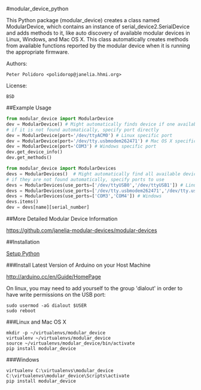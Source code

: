 #modular_device_python

This Python package (modular\_device) creates a class named
ModularDevice, which contains an instance of
serial\_device2.SerialDevice and adds methods to it, like auto
discovery of available modular devices in Linux, Windows, and Mac OS
X. This class automatically creates methods from available functions
reported by the modular device when it is running the appropriate
firmware.

Authors:

    Peter Polidoro <polidorop@janelia.hhmi.org>

License:

    BSD

##Example Usage


```python
from modular_device import ModularDevice
dev = ModularDevice() # Might automatically finds device if one available
# if it is not found automatically, specify port directly
dev = ModularDevice(port='/dev/ttyACM0') # Linux specific port
dev = ModularDevice(port='/dev/tty.usbmodem262471') # Mac OS X specific port
dev = ModularDevice(port='COM3') # Windows specific port
dev.get_device_info()
dev.get_methods()
```

```python
from modular_device import ModularDevices
devs = ModularDevices()  # Might automatically find all available devices
# if they are not found automatically, specify ports to use
devs = ModularDevices(use_ports=['/dev/ttyUSB0','/dev/ttyUSB1']) # Linux
devs = ModularDevices(use_ports=['/dev/tty.usbmodem262471','/dev/tty.usbmodem262472']) # Mac OS X
devs = ModularDevices(use_ports=['COM3','COM4']) # Windows
devs.items()
dev = devs[name][serial_number]
```

##More Detailed Modular Device Information

<https://github.com/janelia-modular-devices/modular-devices>

##Installation

[Setup Python](https://github.com/janelia-pypi/python_setup)

###Install Latest Version of Arduino on your Host Machine

<http://arduino.cc/en/Guide/HomePage>

On linux, you may need to add yourself to the group 'dialout' in order
to have write permissions on the USB port:

```shell
sudo usermod -aG dialout $USER
sudo reboot
```

###Linux and Mac OS X

```shell
mkdir -p ~/virtualenvs/modular_device
virtualenv ~/virtualenvs/modular_device
source ~/virtualenvs/modular_device/bin/activate
pip install modular_device
```

###Windows

```shell
virtualenv C:\virtualenvs\modular_device
C:\virtualenvs\modular_device\Scripts\activate
pip install modular_device
```
